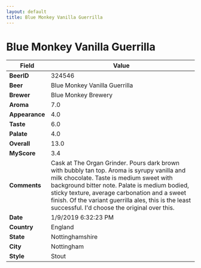 ```yaml
---
layout: default
title: Blue Monkey Vanilla Guerrilla
---
```


# Blue Monkey Vanilla Guerrilla

| Field         | Value     |
|---------------|-----------|
| **BeerID** | 324546 |
| **Beer** | Blue Monkey Vanilla Guerrilla |
| **Brewer** | Blue Monkey Brewery |
| **Aroma** | 7.0 |
| **Appearance** | 4.0 |
| **Taste** | 6.0 |
| **Palate** | 4.0 |
| **Overall** | 13.0 |
| **MyScore** | 3.4 |
| **Comments** | Cask at The Organ Grinder. Pours dark brown with bubbly tan top. Aroma is syrupy vanilla and milk chocolate. Taste is medium sweet with background bitter note. Palate is medium bodied, sticky texture, average carbonation and a sweet finish. Of the variant guerrilla ales, this is the least successful. I'd choose the original over this. |
| **Date** | 1/9/2019 6:32:23 PM |
| **Country** | England |
| **State** | Nottinghamshire |
| **City** | Nottingham |
| **Style** | Stout |
